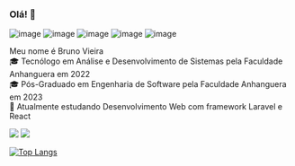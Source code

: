 ### Olá! 👋

![image](https://img.shields.io/badge/Python-FFD43B?style=for-the-badge&logo=python&logoColor=darkgreen)
![image](https://img.shields.io/badge/PHP-777BB4?style=for-the-badge&logo=php&logoColor=white)
![image](https://img.shields.io/badge/Bootstrap-563D7C?style=for-the-badge&logo=bootstrap&logoColor=white)
![image](https://img.shields.io/badge/JavaScript-323330?style=for-the-badge&logo=javascript&logoColor=F7DF1E)
![image](https://img.shields.io/badge/Linux-FCC624?style=for-the-badge&logo=linux&logoColor=black)

Meu nome é Bruno Vieira<br>
🎓 Tecnólogo em Análise e Desenvolvimento de Sistemas pela Faculdade Anhanguera em 2022 <br>
🎓 Pós-Graduado em Engenharia de Software pela Faculdade Anhanguera em 2023<br>
🌱 Atualmente estudando Desenvolvimento Web com framework Laravel e React<br>
     <div>
     <a href="https://www.linkedin.com/in/brunovhk/" target="_blank"><img src="https://img.shields.io/badge/-LinkedIn-%230077B5?style=for-the-badge&logo=linkedin&logoColor=white" target="_blank"></a> 
     <a href="https://twitter.com/brunovhk" target="_blank"><img src="https://img.shields.io/badge/Twitter-1DA1F2?style=for-the-badge&logo=twitter&logoColor=white" target="_blank"></a>
</div>

[![Top Langs](https://github-readme-stats.vercel.app/api/top-langs/?username=brunovhk&theme=radical)](https://github.com/anuraghazra/github-readme-stats)


<!--
**brunovhk/brunovhk** is a ✨ _special_ ✨ repository because its `README.md` (this file) appears on your GitHub profile.

Here are some ideas to get you started:

- 🔭 I’m currently working on ...
- 🌱 I’m currently learning ...
- 👯 I’m looking to collaborate on ...
- 🤔 I’m looking for help with ...
- 💬 Ask me about ...
- 📫 How to reach me: ...
- 😄 Pronouns: ...
- ⚡ Fun fact: ...
-->
